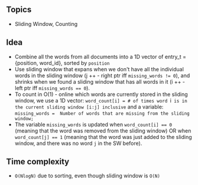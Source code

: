 ## Topics
- Sliding Window, Counting

## Idea
- Combine all the words from all documents into a 1D vector of entry_t = {position, word_id}, sorted by `position`
- Use sliding window that expans when we don't have all the individual words in the sliding window (j ++ - right ptr iff `missing_words != 0`), and shrinks when we found a sliding window that has all words in it (i ++ - left ptr iff `missing_words == 0`).
- To count in O(1) - online which words are currently stored in the sliding window, we use a 1D vector: `word_count[i] = # of times word `i` is in the current sliding window [i:j] inclusive` and a variable: `missing_words =  Number of words that are missing from the sliding window;`
- The variable `missing_words` is updated when `word_count[i] == 0` (meaning that the word was removed from the sliding window) OR when `word_count[j] == 1` (meaning that the word was just added to the sliding window, and there was no word `j` in the SW before).

## Time complexity
- `O(NlogN)` due to sorting, even though sliding window is `O(N)`
